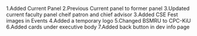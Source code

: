 1.Added Current Panel
2.Previous Current panel to former panel
3.Updated current faculty panel cheif patron and chief advisor
3.Added CSE Fest images in Events
4.Added a temporary logo
5.Changed BSMRU to CPC-KiU
6.Added cards under executive body
7.Added back button in dev info page
